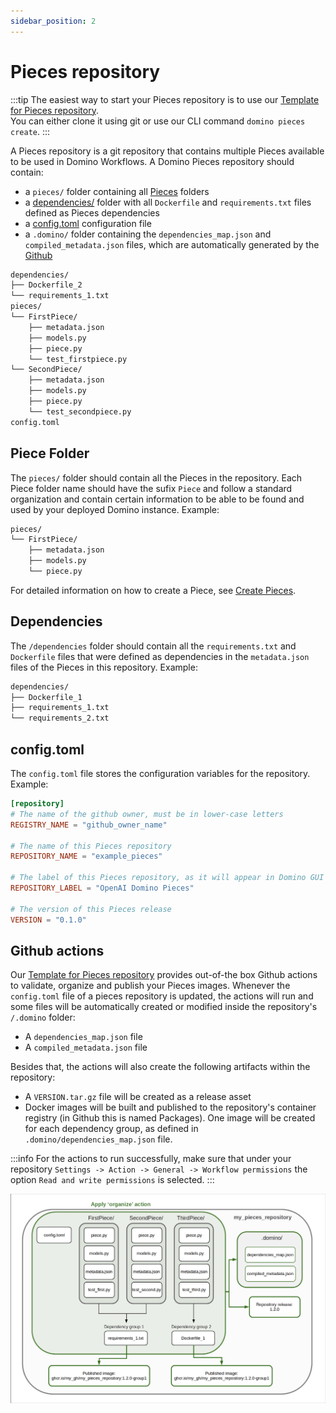 ```yaml
---
sidebar_position: 2
---
```


# Pieces repository

:::tip 
The easiest way to start your Pieces repository is to use our [Template for Pieces repository](https://github.com/Tauffer-Consulting/domino_pieces_repository_template).  
You can either clone it using git or use our CLI command `domino pieces create`.
:::

A Pieces repository is a git repository that contains multiple Pieces available to be used in Domino Workflows. A Domino Pieces repository should contain:

- a `pieces/` folder containing all [Pieces](./pieces_repository#piece-folder) folders
- a [dependencies/](./pieces_repository#dependencies) folder with all `Dockerfile` and `requirements.txt` files defined as Pieces dependencies
- a [config.toml](./pieces_repository#configtoml) configuration file
- a `.domino/` folder containing the `dependencies_map.json` and `compiled_metadata.json` files, which are automatically generated by the [Github](./pieces_repository#github-actions)

```bash title="Repository folders and files structure"
dependencies/
├── Dockerfile_2
└── requirements_1.txt
pieces/
└── FirstPiece/
    ├── metadata.json
    ├── models.py
    ├── piece.py
    └── test_firstpiece.py
└── SecondPiece/
    ├── metadata.json
    ├── models.py
    ├── piece.py
    └── test_secondpiece.py
config.toml
```

## Piece Folder

The `pieces/` folder should contain all the Pieces in the repository. Each Piece folder name should have the sufix `Piece` and follow a standard organization and contain certain information to be able to be found and used by your deployed Domino instance. Example: 

```bash title="Piece folder example"
pieces/
└── FirstPiece/
    ├── metadata.json
    ├── models.py
    └── piece.py
```

For detailed information on how to create a Piece, see [Create Pieces](./create_pieces).


## Dependencies

The `/dependencies` folder should contain all the `requirements.txt` and `Dockerfile` files that were defined as dependencies in the `metadata.json` files of the Pieces in this repository. Example:

```bash title="Dependencies folder example"
dependencies/
├── Dockerfile_1
├── requirements_1.txt
└── requirements_2.txt
```

## config.toml

The `config.toml` file stores the configuration variables for the repository. Example:

```toml title="Repository's configuration file"
[repository]
# The name of the github owner, must be in lower-case letters
REGISTRY_NAME = "github_owner_name"

# The name of this Pieces repository
REPOSITORY_NAME = "example_pieces"

# The label of this Pieces repository, as it will appear in Domino GUI
REPOSITORY_LABEL = "OpenAI Domino Pieces"

# The version of this Pieces release
VERSION = "0.1.0"
```

## Github actions

Our [Template for Pieces repository](https://github.com/Tauffer-Consulting/domino_pieces_repository_template) provides out-of-the box Github actions to validate, organize and publish your Pieces images.
Whenever the `config.toml` file of a pieces repository is updated, the actions will run and some files will be automatically created or modified inside the repository's `/.domino` folder:

- A `dependencies_map.json` file
- A `compiled_metadata.json` file

Besides that, the actions will also create the following artifacts within the repository:

- A `VERSION.tar.gz` file will be created as a release asset
- Docker images will be built and published to the repository's container registry (in Github this is named Packages). One image will be created for each dependency group, as defined in `.domino/dependencies_map.json` file.

:::info
For the actions to run successfully, make sure that under your repository `Settings -> Action -> General -> Workflow permissions` the option `Read and write permissions` is selected.
:::

![Piece repository action](/img/pieces_repository_slide_2.png)
